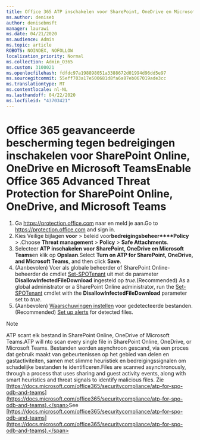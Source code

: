 ```yaml
---
title: Office 365 ATP inschakelen voor SharePoint, OneDrive en Microsoft Teams
ms.author: deniseb
author: denisebmsft
manager: laurawi
ms.date: 04/21/2020
ms.audience: Admin
ms.topic: article
ROBOTS: NOINDEX, NOFOLLOW
localization_priority: Normal
ms.collection: Admin_O365
ms.custom: 3100021
ms.openlocfilehash: fdfdc97a198898051a3388672d01994d96dd5e97
ms.sourcegitcommit: 55eff703a17e500681d8fa6a87eb067019ade3cc
ms.translationtype: MT
ms.contentlocale: nl-NL
ms.lasthandoff: 04/22/2020
ms.locfileid: "43703421"
---
```

# <a name="enable-office-365-advanced-threat-protection-for-sharepoint-online-onedrive-and-microsoft-teams"></a><span data-ttu-id="164ff-102">Office 365 geavanceerde bescherming tegen bedreigingen inschakelen voor SharePoint Online, OneDrive en Microsoft Teams</span><span class="sxs-lookup"><span data-stu-id="164ff-102">Enable Office 365 Advanced Threat Protection for SharePoint Online, OneDrive, and Microsoft Teams</span></span>

1. <span data-ttu-id="164ff-103">Ga https://protection.office.com naar en meld je aan.</span><span class="sxs-lookup"><span data-stu-id="164ff-103">Go to https://protection.office.com and sign in.</span></span>
2. <span data-ttu-id="164ff-104">Kies Veilige bijlagen **voor** > beleid voor**bedreigingsbeheer\*\*\*\*Policy** > .</span><span class="sxs-lookup"><span data-stu-id="164ff-104">Choose **Threat management** > **Policy** > **Safe Attachments**.</span></span>
3. <span data-ttu-id="164ff-105">Selecteer **ATP inschakelen voor SharePoint, OneDrive en Microsoft Teams**en klik op **Opslaan**.</span><span class="sxs-lookup"><span data-stu-id="164ff-105">Select **Turn on ATP for SharePoint, OneDrive, and Microsoft Teams**, and then click **Save**.</span></span>
4. <span data-ttu-id="164ff-106">(Aanbevolen) Voer als globale beheerder of SharePoint Online-beheerder de cmdlet [Set-SPOTenant](https://docs.microsoft.com/powershell/module/sharepoint-online/Set-SPOTenant?view=sharepoint-ps) uit met de parameter **DisallowInfectedFileDownload** ingesteld op *true.*</span><span class="sxs-lookup"><span data-stu-id="164ff-106">(Recommended) As a global administrator or a SharePoint Online administrator, run the [Set-SPOTenant](https://docs.microsoft.com/powershell/module/sharepoint-online/Set-SPOTenant?view=sharepoint-ps) cmdlet with the **DisallowInfectedFileDownload** parameter set to *true*.</span></span>
5. <span data-ttu-id="164ff-107">(Aanbevolen) [Waarschuwingen instellen](https://docs.microsoft.com/office365/securitycompliance/turn-on-atp-for-spo-odb-and-teams#set-up-alerts-for-detected-files) voor gedetecteerde bestanden.</span><span class="sxs-lookup"><span data-stu-id="164ff-107">(Recommended) [Set up alerts](https://docs.microsoft.com/office365/securitycompliance/turn-on-atp-for-spo-odb-and-teams#set-up-alerts-for-detected-files) for detected files.</span></span>

> [!NOTE]
> <span data-ttu-id="164ff-108">ATP scant elk bestand in SharePoint Online, OneDrive of Microsoft Teams.</span><span class="sxs-lookup"><span data-stu-id="164ff-108">ATP will nto scan every single file in SharePoint Online, OneDrive, or Microsoft Teams.</span></span> <span data-ttu-id="164ff-109">Bestanden worden asynchroon gescand, via een proces dat gebruik maakt van gebeurtenissen op het gebied van delen en gastactiviteiten, samen met slimme heuristiek en bedreigingssignalen om schadelijke bestanden te identificeren.</span><span class="sxs-lookup"><span data-stu-id="164ff-109">Files are scanned asynchronously, through a process that uses sharing and guest activity events, along with smart heuristics and threat signals to identify malicious files.</span></span> <span data-ttu-id="164ff-110">Zie [https://docs.microsoft.com/office365/securitycompliance/atp-for-spo-odb-and-teams](https://docs.microsoft.com/office365/securitycompliance/atp-for-spo-odb-and-teams).</span><span class="sxs-lookup"><span data-stu-id="164ff-110">See [https://docs.microsoft.com/office365/securitycompliance/atp-for-spo-odb-and-teams](https://docs.microsoft.com/office365/securitycompliance/atp-for-spo-odb-and-teams).</span></span>